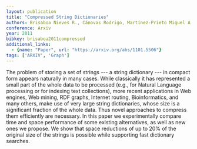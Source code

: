 ```yaml
---
layout: publication
title: "Compressed String Dictionaries"
authors: Brisaboa Nieves R., Cánovas Rodrigo, Martínez-Prieto Miguel A., Navarro Gonzalo
conference: Arxiv
year: 2011
bibkey: brisaboa2011compressed
additional_links:
  - {name: "Paper", url: "https://arxiv.org/abs/1101.5506"}
tags: ['ARXIV', 'Graph']
---
```

The problem of storing a set of strings --- a string dictionary --- in compact form appears naturally in many cases. While classically it has represented a small part of the whole data to be processed (e.g., for Natural Language processing or for indexing text collections), more recent applications in Web engines, Web mining, RDF graphs, Internet routing, Bioinformatics, and many others, make use of very large string dictionaries, whose size is a significant fraction of the whole data. Thus novel approaches to compress them efficiently are necessary. In this paper we experimentally compare time and space performance of some existing alternatives, as well as new ones we propose. We show that space reductions of up to 20% of the original size of the strings is possible while supporting fast dictionary searches.